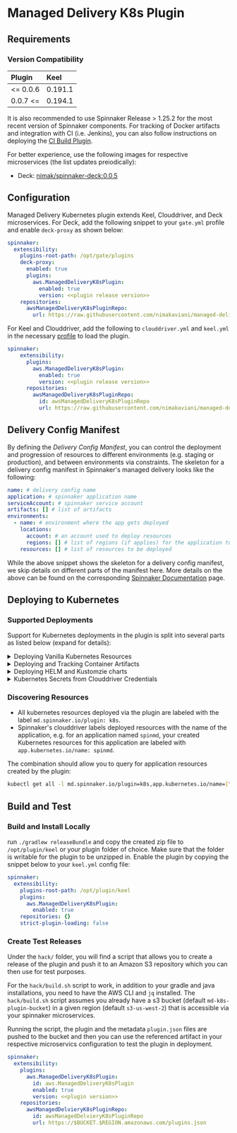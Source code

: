 # Managed Delivery K8s Plugin

## Requirements

### Version Compatibility
| Plugin      |   Keel   |
|:----------- | :--------|
|  <= 0.0.6   |  0.191.1 |
|  0.0.7 <=   |  0.194.1 |

It is also recommended to use Spinnaker Release >  1.25.2 for the most recent
version of Spinnaker components. For tracking of Docker artifacts and integration with CI (i.e. Jenkins),
you can also follow instructions on deploying the [CI Build Plugin](https://github.com/nimakaviani/ci-build-plugin).

For better experience, use the following images for respective microservices (the list updates preiodically):
* Deck: [nimak/spinnaker-deck:0.0.5](https://hub.docker.com/layers/nimak/spinnaker-deck/0.0.5/images/sha256-eab8f3ba56f756dd120db17af6a2910a0e541ff2cc9921671794a2a6208bd626?context=explore)

## Configuration
Managed Delivery Kubernetes plugin extends Keel, Clouddriver, and Deck microservices. For Deck, add
the following snippet to your `gate.yml` profile and enable `deck-proxy` as shown below:

```yaml
spinnaker:
  extensibility:
    plugins-root-path: /opt/gate/plugins
    deck-proxy:
      enabled: true
      plugins:
        aws.ManagedDeliveryK8sPlugin:
          enabled: true
          version: <<plugin release version>>
    repositories:
      awsManagedDeliveryK8sPluginRepo:
        url: https://raw.githubusercontent.com/nimakaviani/managed-delivery-k8s-plugin/master/plugins.json
```

For Keel and Clouddriver, add the following to `clouddriver.yml` and `keel.yml` in the necessary [profile](https://spinnaker.io/reference/halyard/custom/#custom-profiles) to load the plugin.
```yaml
spinnaker:
    extensibility:
      plugins:
        aws.ManagedDeliveryK8sPlugin:
          enabled: true
          version: <<plugin release version>>
      repositories:
        awsManagedDeliveryK8sPluginRepo:
          id: awsManagedDeliveryK8sPluginRepo
          url: https://raw.githubusercontent.com/nimakaviani/managed-delivery-k8s-plugin/master/plugins.json
```
## Delivery Config Manifest

By defining the _Delivery Config Manifest_, you can control the deployment and progression of resources to different
environments (e.g. staging or production), and between environments via constraints.
The skeleton for a delivery config manifest in Spinnaker's managed delivery looks like the following:

```yaml
name: # delivery config name
application: # spinnaker application name
serviceAccount: # spinnaker service account
artifacts: [] # list of artifacts
environments:
  - name: # environment where the app gets deployed
    locations:
      account: # an account used to deploy resources
      regions: [] # list of regions (if applies) for the application to be deployed to
    resources: [] # list of resources to be deployed
```

While the above snippet shows the skeleton for a delivery config manifest,
we skip details on different parts of the manifest here.
More details on the above can be found on the corresponding
[Spinnaker Documentation](https://spinnaker.io/guides/user/managed-delivery/getting-started/) page.

## Deploying to Kubernetes

### Supported Deployments

Support for Kubernetes deployments in the plugin is split into several parts as listed below (expand for details):

<details>
<summary>Deploying Vanilla Kubernetes Resources</summary>

The support for vanilla Kubernetes resources is enabled by having the plugin introduce the new
resource type `k8s/resource@v1` for processing of Kubernetes resources in a delivery config manifest.
The structure of the Kubernetes resource looks like the following:

```yaml
resources:
- kind: k8s/resource@v1 # the versioned vanilla Kubernetes resource
  spec:
    metadata:
      application: # The Spinnaker application name this resource belongs to
    template: {} # the vanilla YAML document for a Kubernetes resource
```

Consider the following as an example of a Kubernetes service:

```yaml
resources:
- kind: k8s/resource@v1
  spec:
    metadata:
      application: my-app
    template:
      apiVersion: v1
      kind: Service
      metadata:
        name: my-service
        namespace: default
        annotations:
          app: hello
      spec:
        type: LoadBalancer
        externalTrafficPolicy: Cluster
        ports:
        - port: 80
          targetPort: 8080
        selector:
          app: hello
```

Assuming that this needs to be deployed to a `test` environment, with a Kubernetes account
already configured in your _CloudDriver_ service, the environment definition in your delivery
manifest could be as follows:

```yaml
environments:
  - name: test-env
    locations:
      account: clouddriver-k8s-account
      regions: []
    resources:
    - kind: k8s/resource@v1
      spec:
        metadata:
          application: my-app
        template:
          apiVersion: v1
          kind: Service
          metadata:
            name: my-service
            namespace: default
            annotations:
              app: hello
          spec:
            type: LoadBalancer
            externalTrafficPolicy: Cluster
            ports:
              - port: 80
                targetPort: 8080
            selector:
              app: hello
```

if you need more Kubernetes resources to be deployed to this environment, you can expand the list of
resources by adding more items to the list.
</details>

<details>
<summary>Deploying and Tracking Container Artifacts</summary>

One biggest advantage of Spinnaker's managed delivery is its ability to track artifacts and enforce
rollouts to resources it manages when artifacts change.

If you want to use this plugin to manage rollout of artifacts to Kubernetes, first _CloudDriver_ needs to
be configured to know about these Docker repositories.

**IMPORTANT**: _The Managed Delivery K8s plugin currently only supports one `account` name to be
associated with a resource. In order for the container registry account to be used in combination with the
Kubernetes account (hence, two accounts for a resource), conventionally the container registry account should be named as
follows `[K8-ACCOUNT-NAME]-registry`, where `[K8-ACCOUNT-NAME]` should be identical to the name used for the
Kubernetes account._

```yaml
dockerRegistry:
accounts:
- address: https://index.docker.io # example registry
  name: "[K8s-ACCOUNT-NAME]-registry"
  repositories:
  - example/service
```

To have managed delivery track artifacts, you first introduce them under the delivery config:

```yaml
artifacts:
- name: example/service
  type: docker
  reference: my-docker-artifact
  tagVersionStrategy: semver-tag
```

Then in your Kubernetes resource specification, you bind the artifact to the target resource using the
artifact `reference`:

```yaml
resources:
- kind: k8s/resource@v1
  spec:
    container:
      reference: my-docker-artifact # indicates the use of artifact in the resource
    metadata:
      application: spinmd
    template:
      apiVersion: apps/v1
      kind: Deployment
      metadata:
        name: my-app-deployment
        namespace: default
      spec:
        replicas: 1
        selector:
          matchLabels:
            app: hello
        template:
          metadata:
            labels:
              app: hello
          spec:
            containers:
            - name: hello
              image: my-docker-artifact # binds the artifact to the deployment
              ports:
              - containerPort: 8080
```

The same `reference` name is used for the artifact under `container.reference` in the Kubernetes
resource `spec`, and also in place of the `image` name for the respective Kubernetes resource. This
enabled the plugin to know exactly which artifact should be use with which resource and where, particularly
where a given resource can deploy multiple artifacts (e.g. for Kubernetes deployments with sidecars or
init containers).

Multiple artifacts can be referenced in a given Kubernetes resource by listing all the artifact references in
the `spec` and then referring to those references in the corresponding resource `image` reference:

```yaml
resources:
- kind: k8s/resource@v1
  spec:
    container:
      references:
      - my-docker-artifact1
      - my-docker-artifact2
```

</details>

<details>
<summary>Deploying HELM and Kustomzie charts</summary>

The plugin relies on [Flux2](https://github.com/fluxcd/flux2) for deployment of HELM and Kustomize resources.
This relieves the plugin from having to deal with the heavy lifting of managing changes to HELM charts
or Kustomization sources where that can be delegated to flux.

In order to get HELM deployments working, first you need to install [Flux2](https://github.com/fluxcd/flux2)
_helm controller_ and _source controller_ into your cluster, with the following command (assuming that you
have Flux2 CLI already installed):

```bash
flux install \
    --namespace=flux-system \
    --network-policy=false \
    --components=source-controller,helm-controller
```

Once the controllers are installed, adding a HELM repository and a HELM release to a delivery config manifest
is similar to how it is done for Kubernetes resources. The managed delivery resource kind however, needs
to be updated to `k8s/helm@v1` for the `HelmRepository`, indicating deployment of a HELM chart using the plugin.

Below, an example is shown for _Crossplane_.

```yaml
resources:
- kind: k8s/resource@v1
  spec:
    metadata:
      application: spinmd
    template:
      apiVersion: source.toolkit.fluxcd.io/v1beta1
      kind: HelmRepository
      metadata:
          name: crossplane-master
          namespace: flux-system
      spec:
          interval: 5m
          url: https://charts.crossplane.io/master

- kind: k8s/helm@v1
  spec:
    metadata:
      application: spinmd
    template:
      metadata:
        name: crossplane
        namespace: flux-system
      spec:
        releaseName: crossplane
        targetNamespace: crossplane-system
        chart:
          spec:
            chart: crossplane
            version: 1.2.0-rc.0.113.gb94884d0
            sourceRef:
              kind: HelmRepository
              name: crossplane-master
              namespace: flux-system
        interval: 1m
        install:
          remediation:
            retries: 3
```

**Note:** _Tracking of charts on HELM repositories is not yet supported in the plugin_.

---

Similarly, for installing Kustomizations, you first add the required flux controllers:

```bash
flux install \
    --namespace=flux-system \
    --network-policy=false \
    --components=source-controller,kustomize-controller
```

then, add the Git repo and the `k8s/kustomize@v1` resource to the delivery manifest:

```yaml
resources:
  - kind: k8s/resource@v1
    spec:
      metadata:
        application: spinmd
      template:
        apiVersion: source.toolkit.fluxcd.io/v1beta1
        kind: GitRepository
        metadata:
          name: crossflux
        spec:
          interval: 5m
          url: ssh://git@github.com/nimakaviani/crossflux.git
          secretRef:
            name: git-deploy-key
          ref:
            branch: main


  - kind: k8s/kustomize@v1
    spec:
      metadata:
        application: spinmd
      template:
        metadata:
          name: setup
        spec:
          interval: 10m0s
          sourceRef:
            kind: GitRepository
            name: crossflux
          path: ./setup
          prune: true
          validation: client
```
</details>

<details>
<summary>Kubernetes Secrets from Clouddriver Credentials</summary>

**Note:** _This is only supported for Git repositories at the time being_.

To deploy HELM charts or Kustomization resources from private Git repositories, you can instruct 
the plugin to pull credential information from Clouddriver and add them as Kubernetes secrets 
to your cluster. 

To do this, in your Clouddriver config file, you will need to provide configuration information
for your Git repository as follows:

```yaml
artifacts:
  gitrepo:
    enabled: true
    accounts:
    - name: sample-repo
      # you can choose username/password
      username: 
      password: 
      
      ## or supply sshKey related data
      sshPrivateKey:
      sshPrivateKeyFilePath: 
      sshPrivateKeyPassphrase: 
      sshPrivateKeyPassphraseCmd: 
      sshKnownHostsFilePath: 
      sshTrustUnknownHosts: 
```

The plugin extends Clouddriver so Git credentials can be queried for through a REST API endpoint.

In your delivery config manifest, you can then add a `k8s/credential@v1` resource that
provides the reference to the right set of credentials for the plugin to create the Kubernetes secret
from. An exmple would be like the following:

```yaml
...
resources:
- kind: k8s/credential@v1
  spec:
    metadata:
      application: my-app
    template:
      metadata:
        namespace: default
      data:
        account: sample-repo
        type: git
```

where the value for `account:` corresponds to the name of the account in your Clouddriver config and 
the `type` of the credential is set to `git`. This in turn will create a secret named `git-sample-repo` 
(prepending the credential type to the account name)
in the `default` namespace, which can be used in your Flux specification of HELM or Kustomize resources.

All secrets generated from clouddriver account information are tagged with the following two tags:

- `account.clouddriver.spinnaker.io/name=[CLOUDDRIVER-ACCOUNT-NAME]`
- `account.clouddriver.spinnaker.io/type=[CLOUDDRIVER-ACCOUNT-TYPE]` (e.g. `git`)

Generated secrets can be discovered like the following as an example:

```
kubectl get secrets -l account.clouddriver.spinnaker.io/type=git
```

</details>

### Discovering Resources

- All kubernetes resources deployed via the plugin are labeled with the label `md.spinnaker.io/plugin: k8s`.
- Spinnaker's clouddriver labels deployed resources with the name of the application, e.g. for
an application named `spinmd`, your created Kubernetes resources for this application are labeled with
`app.kubernetes.io/name: spinmd`.

The combination should allow you to query for application resources created by the plugin:

```bash
kubectl get all -l md.spinnaker.io/plugin=k8s,app.kubernetes.io/name=[YOUR-APP-NAME]
```

## Build and Test

### Build and Install Locally
run `./gradlew releaseBundle` and copy the created zip file to
`/opt/plugin/keel` or your plugin folder of choice. Make sure that the folder is
writable for the plugin to be unzipped in. Enable the plugin by copying the snippet below to your `keel.yml` config file:

```yaml
spinnaker:
  extensibility:
    plugins-root-path: /opt/plugin/keel
    plugins:
      aws.ManagedDeliveryK8sPlugin:
        enabled: true
    repositories: {}
    strict-plugin-loading: false
```

### Create Test Releases

Under the `hack/` folder, you will find a script that allows you to create a release of 
the plugin and push it to an Amazon S3 repository which you can then use for test purposes.

For the `hack/build.sh` script to work, in addition to your gradle and java installations, 
you need to have the AWS CLI and `jq` installed. 
The `hack/build.sh` script assumes you already have a s3 bucket (default `md-k8s-plugin-bucket`) 
in a given region (default `s3-us-west-2`) that is accessible via your spinnaker microservices.

Running the script, the plugin and the metadata `plugin.json` files are pushed to the 
bucket and then you can use the referenced artifact in your respective microservics configuration 
to test the plugin in deployment.

```yaml
spinnaker:
  extensibility:
    plugins:
      aws.ManagedDeliveryK8sPlugin:
        id: aws.ManagedDeliveryK8sPlugin
        enabled: true
        version: <<plugin version>>
    repositories:
      awsManagedDelvieryK8sPluginRepo:
        id: awsManagedDelvieryK8sPluginRepo
        url: https://$BUCKET.$REGION.amazonaws.com/plugins.json
```



